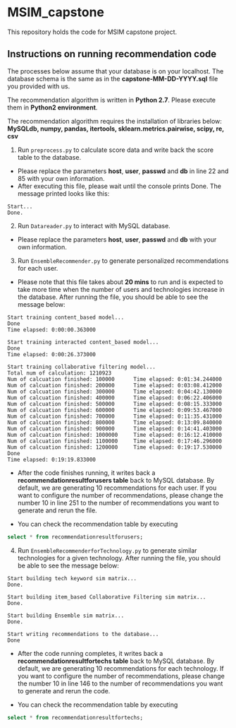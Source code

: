 # MSIM_capstone
This repository holds the code for MSIM capstone project.

## Instructions on running recommendation code

The processes below assume that your database is on your localhost. The database schema is the same as in the **capstone-MM-DD-YYYY.sql** file you provided with us.

The recommendation algorithm is written in **Python 2.7**. Please execute them in **Python2 environment**.

The recommendation algorithm requires the installation of libraries below:
**MySQLdb, numpy, pandas, itertools, sklearn.metrics.pairwise, scipy, re, csv**

1. Run ``preprocess.py`` to calculate score data and write back the score table to the database.
  * Please replace the parameters **host**, **user**, **passwd** and **db** in line 22 and 85 with your own information.
  * After executing this file, please wait until the console prints Done. The message printed looks like this:
```
Start...
Done.
```

2. Run ``Datareader.py`` to interact with MySQL database.
  * Please replace the parameters **host**, **user**, **passwd** and **db** with your own information.


3. Run ``EnsembleRecommender.py`` to generate personalized recommendations for each user.
  * Please note that this file takes about **20 mins** to run and is expected to take more time when the number of users and technologies increase in the database. After running the file, you should be able to see the message below:
  ```
Start training content_based model...
Done
Time elapsed: 0:00:00.363000

Start training interacted content_based model...
Done
Time elapsed: 0:00:26.373000

Start training collaborative filtering model...
Total num of calculation: 1210923
Num of calcuation finished: 100000      Time elapsed: 0:01:34.244000
Num of calcuation finished: 200000      Time elapsed: 0:03:08.412000
Num of calcuation finished: 300000      Time elapsed: 0:04:42.130000
Num of calcuation finished: 400000      Time elapsed: 0:06:22.406000
Num of calcuation finished: 500000      Time elapsed: 0:08:15.333000
Num of calcuation finished: 600000      Time elapsed: 0:09:53.467000
Num of calcuation finished: 700000      Time elapsed: 0:11:35.431000
Num of calcuation finished: 800000      Time elapsed: 0:13:09.840000
Num of calcuation finished: 900000      Time elapsed: 0:14:41.403000
Num of calcuation finished: 1000000     Time elapsed: 0:16:12.410000
Num of calcuation finished: 1100000     Time elapsed: 0:17:46.296000
Num of calcuation finished: 1200000     Time elapsed: 0:19:17.530000
Done
Time elapsed: 0:19:19.833000
```
  * After the code finishes running, it writes back a **recommendationresultforusers table** back to MySQL database. By default, we are generating 10 recommendations for each user. If you want to configure the number of recommendations, please change the number 10 in line 251 to the number of recommendations you want to generate and rerun the file.

  * You can check the recommendation table by executing
```sql
select * from recommendationresultforusers;
```


4. Run ``EnsembleRecommenderforTechnology.py`` to generate similar technologies for a given technology.
After running the file, you should be able to see the message below:
```
Start building tech keyword sim matrix...
Done.

Start building item_based Collaborative Filtering sim matrix...
Done.

Start building Ensemble sim matrix...
Done.

Start writing recommendations to the database...
Done
```
  * After the code running completes, it writes back a **recommendationresultfortechs table** back to MySQL database. By default, we are generating 10 recommendations for each technology. If you want to configure the number of recommendations, please change the number 10 in line 146 to the number of recommendations you want to generate and rerun the code.

  * You can check the recommendation table by executing
```sql
select * from recommendationresultfortechs;
```
